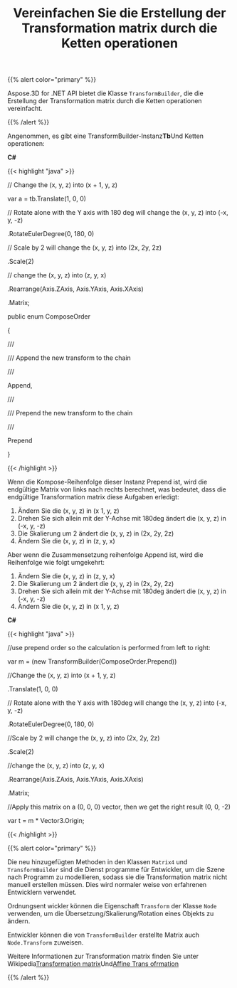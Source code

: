 ﻿---
title: Vereinfachen Sie die Erstellung der Transformation matrix durch die Ketten operationen
type: docs
weight: 60
url: /de/net/simplify-the-creation-of-transformation-matrix-by-the-chain-operations/
description: Aspose.3D for .NET API bietet die TransformBuilder-Klasse, die die Erstellung der Transformation matrix durch die Ketten operationen vereinfacht.
---
{{% alert color="primary" %}} 

Aspose.3D for .NET API bietet die Klasse `TransformBuilder`, die die Erstellung der Transformation matrix durch die Ketten operationen vereinfacht.

{{% /alert %}} 

Angenommen, es gibt eine TransformBuilder-Instanz**Tb**Und Ketten operationen:

**C#**

{{< highlight "java" >}}

 // Change the (x, y, z) into (x + 1, y, z)

var a = tb.Translate(1, 0, 0)

// Rotate alone with the Y axis with 180 deg will change the (x, y, z) into (-x, y, -z)

.RotateEulerDegree(0, 180, 0)

// Scale by 2 will change the (x, y, z) into (2x, 2y, 2z)

.Scale(2)

// change the (x, y, z) into (z, y, x)

.Rearrange(Axis.ZAxis, Axis.YAxis, Axis.XAxis)

.Matrix;



public enum ComposeOrder

{

   /// <summary>

   /// Append the new transform to the chain

   /// </summary>

   Append,

   /// <summary>

   /// Prepend the new transform to the chain

   /// </summary>

   Prepend

}

{{< /highlight >}}

Wenn die Kompose-Reihenfolge dieser Instanz Prepend ist, wird die endgültige Matrix von links nach rechts berechnet, was bedeutet, dass die endgültige Transformation matrix diese Aufgaben erledigt:

1. Ändern Sie die (x, y, z) in (x 1, y, z)
1. Drehen Sie sich allein mit der Y-Achse mit 180deg ändert die (x, y, z) in (-x, y, -z)
1. Die Skalierung um 2 ändert die (x, y, z) in (2x, 2y, 2z)
1. Ändern Sie die (x, y, z) in (z, y, x)

Aber wenn die Zusammensetzung reihenfolge Append ist, wird die Reihenfolge wie folgt umgekehrt:

1. Ändern Sie die (x, y, z) in (z, y, x)
1. Die Skalierung um 2 ändert die (x, y, z) in (2x, 2y, 2z)
1. Drehen Sie sich allein mit der Y-Achse mit 180deg ändert die (x, y, z) in (-x, y, -z)
1. Ändern Sie die (x, y, z) in (x 1, y, z)

**C#**

{{< highlight "java" >}}

 //use prepend order so the calculation is performed from left to right:

var m = (new TransformBuilder(ComposeOrder.Prepend))

   //Change the (x, y, z) into (x + 1, y, z)

   .Translate(1, 0, 0)

   // Rotate alone with the Y axis with 180deg will change the (x, y, z) into (-x, y, -z)

   .RotateEulerDegree(0, 180, 0)

   //Scale by 2 will change the (x, y, z) into (2x, 2y, 2z)

   .Scale(2)

   //change the (x, y, z) into (z, y, x)

   .Rearrange(Axis.ZAxis, Axis.YAxis, Axis.XAxis)

   .Matrix;

 //Apply this matrix on a (0, 0, 0) vector, then we get the right result (0, 0, -2)

 var t = m * Vector3.Origin;

{{< /highlight >}}

{{% alert color="primary" %}} 

Die neu hinzugefügten Methoden in den Klassen `Matrix4` und `TransformBuilder` sind die Dienst programme für Entwickler, um die Szene nach Programm zu modellieren, sodass sie die Transformation matrix nicht manuell erstellen müssen. Dies wird normaler weise von erfahrenen Entwicklern verwendet.

Ordnungsent wickler können die Eigenschaft `Transform` der Klasse `Node` verwenden, um die Übersetzung/Skalierung/Rotation eines Objekts zu ändern.

Entwickler können die von `TransformBuilder` erstellte Matrix auch `Node.Transform` zuweisen.

Weitere Informationen zur Transformation matrix finden Sie unter Wikipedia[Transformation matrix](https://en.wikipedia.org/wiki/Transformation_matrix#Examples_in_3D_computer_graphics)Und[Affine Trans ofrmation](https://en.wikipedia.org/wiki/Affine_transformation)

{{% /alert %}}
